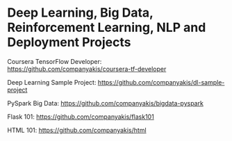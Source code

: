 # Deep Learning, Big Data, Reinforcement Learning, NLP and Deployment Projects

Coursera TensorFlow Developer:
https://github.com/companyakis/coursera-tf-developer

Deep Learning Sample Project:
https://github.com/companyakis/dl-sample-project

PySpark Big Data:
https://github.com/companyakis/bigdata-pyspark

Flask 101: 
https://github.com/companyakis/flask101

HTML 101: 
https://github.com/companyakis/html
